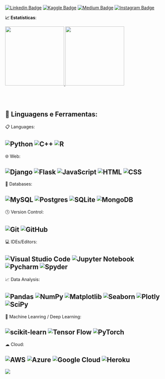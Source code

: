 [![Linkedin Badge](https://img.shields.io/badge/linkedin-%230077B5.svg?style=flat&logo=linkedin&logoColor=white&link=https://www.linkedin.com/in/caiquemirand4//)](https://www.linkedin.com/in/caiquemirand4//)
[![Kaggle Badge](https://img.shields.io/badge/Kaggle-035a7d?style=flat&logo=kaggle&logoColor=white&link=https://www.kaggle.com/caiquemiranda)](https://www.kaggle.com/caiquemiranda)
[![Medium Badge](https://img.shields.io/badge/Medium-12100E?style=flat&logo=medium&logoColor=white&link=https://mvalues.medium.com/)](https://mvalues.medium.com/)
[![Instagram Badge](https://img.shields.io/badge/Instagram-%23E4405F.svg?style=flat&logo=Instagram&logoColor=white&link=https://www.instagram.com/caiquemirand4/)](https://www.instagram.com/caiquemirand4/)



<b> :chart_with_upwards_trend: Estatísticas</b>:

<a href="https://github.com/caiquemiranda">
  <img height="190em" src="https://github-readme-stats.vercel.app/api?username=caiquemiranda&show_icons=true&theme=github_dark&include_commits=true"/>
</a>

<a href="https://github.com/caiquemiranda">
  <img height="190em" src="https://github-readme-stats.vercel.app/api/top-langs/?username=caiquemiranda&layout=compact&langs_count=8&theme=github_dark"/>
</a>

<br></br>

 ## 🚀 **Linguagens e Ferramentas:**


 📋 Languages:

 ![Python](https://img.shields.io/badge/Python-3776AB?style=flat&logo=python&logoColor=white)
 ![C++](https://img.shields.io/badge/C++-%2300599C.svg?style=flat&logo=c%2B%2B&logoColor=white)
 ![R](https://img.shields.io/badge/R-%23276DC3.svg?style=flat&logo=r&logoColor=white)
---
 🌐 Web:

 ![Django](https://img.shields.io/badge/Django-092E20?style=fflat&logo=django&logoColor=white)
 ![Flask](https://img.shields.io/badge/Flask-000000?style=flat&logo=flask&logoColor=white)
 ![JavaScript](https://img.shields.io/badge/JavaScript-F7DF1E?style=flat&logo=javascript&logoColor=black)
 ![HTML](https://img.shields.io/badge/HTML-239120?style=flat&logo=html5&logoColor=white)
 ![CSS](https://img.shields.io/badge/CSS-239120?&style=flat&logo=css3&logoColor=white)
---
 💾 Databases:

 ![MySQL](https://img.shields.io/badge/MySQL-005C84?style=flat&logo=mysql&logoColor=white)
 ![Postgres](https://img.shields.io/badge/PostgreSQL-316192?style=flat&logo=postgresql&logoColor=white)
 ![SQLite](https://img.shields.io/badge/sqlite-%2307405e.svg?style=flat&logo=sqlite&logoColor=white)
 ![MongoDB](https://img.shields.io/badge/MongoDB-%234ea94b.svg?style=flat&logo=mongodb&logoColor=white)
---
 
 🕓 Version Control:

 ![Git](https://img.shields.io/badge/git-%23F05033.svg?style=flat&logo=git&logoColor=white)
 ![GitHub](https://img.shields.io/badge/github-%23121011.svg?style=flat&logo=github&logoColor=white)
---
 💻 IDEs/Editors:

 ![Visual Studio Code](https://img.shields.io/badge/Visual%20Studio%20Code-0078d7.svg?style=flat&logo=visual-studio-code&logoColor=white)
 ![Jupyter Notebook](https://img.shields.io/badge/jupyter-%23FA0F00.svg?style=flat&logo=jupyter&logoColor=white)
 ![Pycharm](https://img.shields.io/badge/-Pycharm-black?logo=pycharm&logoColor=green&style=flat)
 ![Spyder](https://img.shields.io/badge/Spyder-838485?style=flat&logo=spyder%20ide&logoColor=maroon)
 ---
 📈 Data Analysis:

 ![Pandas](https://img.shields.io/badge/pandas-%23150458.svg?style=flat&logo=pandas&logoColor=white)
 ![NumPy](https://img.shields.io/badge/numpy-%23013243.svg?style=flat&logo=numpy&logoColor=white)
 ![Matplotlib](https://img.shields.io/badge/Matplotlib-%233F4F75.svg?style=flat&logo)
 ![Seaborn](https://img.shields.io/badge/Seaborn-%233F4F75.svg?style=flat&logo)
 ![Plotly](https://img.shields.io/badge/Plotly-%233F4F75.svg?style=flat&logo=plotly&logoColor=white)
 ![SciPy](https://img.shields.io/badge/SciPy-%230C55A5.svg?style=flat&logo=scipy&logoColor=%white)
---

 🤖 Machine Leanring / Deep Learning:

 ![scikit-learn](https://img.shields.io/badge/scikit--learn-%23F7931E.svg?style=flat&logo=scikit-learn&logoColor=white)
 ![Tensor Flow](https://img.shields.io/badge/-TensorFlow-black?logo=tensorflow&logoColor=orange&style=flat)
 ![PyTorch](https://img.shields.io/badge/PyTorch-%23EE4C2C.svg?style=flat&logo=PyTorch&logoColor=white)
---
 ☁ Cloud:

 ![AWS](https://img.shields.io/badge/AWS-%23FF9900.svg?style=flat&logo=amazon-aws&logoColor=white)
 ![Azure](https://img.shields.io/badge/azure-%230072C6.svg?style=flat&logo=microsoftazure&logoColor=white)
 ![Google Cloud](https://img.shields.io/badge/GoogleCloud-%234285F4.svg?style=flat&logo=google-cloud&logoColor=white)
 ![Heroku](https://img.shields.io/badge/heroku-%23430098.svg?style=flat&logo=heroku&logoColor=white)
---

<a href="https://github.com/caiquemiranda/github-profile-views-counter"><img src="https://komarev.com/ghpvc/?username=caiquemiranda"></a>

<br/>
